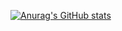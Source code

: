 [![Anurag's GitHub stats](https://github-readme-stats.vercel.app/api?username=EllieThor&show_icons=true&theme=nord&include_all_commits=true)](https://github.com/anuraghazra/github-readme-stats)
